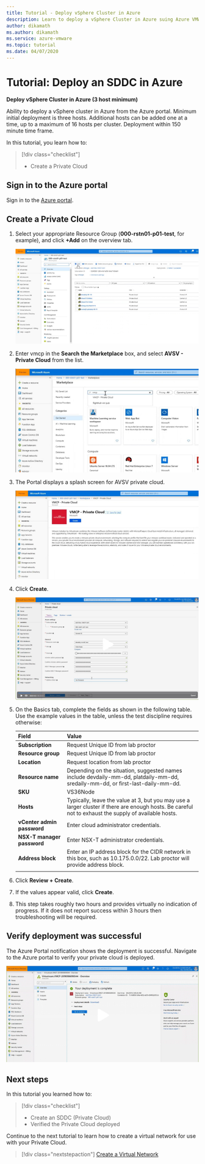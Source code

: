 ```yaml
---
title: Tutorial - Deploy vSphere Cluster in Azure
description: Learn to deploy a vSphere Cluster in Azure suing Azure VMWare Solution
author: dikamath
ms.author: dikamath
ms.service: azure-vmware
ms.topic: tutorial
ms.date: 04/07/2020
---
```


# Tutorial: Deploy an SDDC in Azure


**Deploy vSphere Cluster in Azure (3 host minimum)**

Ability to deploy a vSphere cluster in Azure from the Azure portal.
Minimum initial deployment is three hosts. Additional hosts can be added
one at a time, up to a maximum of 16 hosts per cluster. Deployment
within 150 minute time frame.

In this tutorial, you learn how to:

> [!div class="checklist"]
> * Create a Private Cloud

## Sign in to the Azure portal

Sign in to the [Azure portal](https://rc.portal.azure.com).

## Create a Private Cloud

1. Select your appropriate Resource Group
(**000-rstn01-p01-test**, for example), and click **+Add** on the
overview tab.

   ![](./media/tutorial-create-private-cloud/image6.jpg)

   
1. Enter vmcp in the **Search the Marketplace**
box, and select **AVSV - Private Cloud** from the list.

   ![](./media/tutorial-create-private-cloud/image7.jpg)

1. The Portal displays a splash screen for AVSV
private cloud.

   ![](./media/tutorial-create-private-cloud/image8.jpg)

1. Click **Create**.

   ![](./media/tutorial-create-private-cloud/image9.jpg)

1. On the Basics tab, complete the fields as shown in the following
table. Use the example values in the table, unless the test discipline
requires otherwise:

   | Field                      | Value                                                                                                                                                 |
   | -------------------------- | ----------------------------------------------------------------------------------------------------------------------------------------------------- |
   | **Subscription**           | Request Unique ID from lab proctor                                                                                                                    |
   | **Resource group**         | Request Unique ID from lab proctor                                                                                                                    |
   | **Location**               | Request location from lab proctor                                                                                                                     |
   | **Resource name**          | Depending on the situation, suggested names include devdaily-mm-dd, platdaily-mm-dd, sredaily-mm-dd, or first-last-daily-mm-dd.                       |
   | **SKU**                    | VS36Node                                                                                                                                              |
   | **Hosts**                  | Typically, leave the value at 3, but you may use a larger cluster if there are enough hosts. Be careful not to exhaust the supply of available hosts. |
   | **vCenter admin password** | Enter cloud administrator credentials.                                                                                                                |
   | **NSX-T manager password** | Enter NSX-T administrator credentials.                                                                                                                |
   | **Address block**          | Enter an IP address block for the CIDR network in this box, such as 10.175.0.0/22. Lab proctor will provide address block.                            |
   |                            |                                                                                                                                                       |

1. Click **Review + Create**.

1. If the values appear valid, click **Create**.

1. This step takes roughly two hours and provides virtually no
indication of progress. If it does not report success within 3 hours
then troubleshooting will be required.

## Verify deployment was successful

The Azure Portal notification shows the
deployment is successful. Navigate to the Azure portal to verify your private cloud is deployed.

![](./media/tutorial-create-private-cloud/image10.jpg)

## Next steps

In this tutorial you learned how to:

> [!div class="checklist"]
> * Create an SDDC (Private Cloud)
> * Verified the Private Cloud deployed

Continue to the next tutorial to learn how to create a virtual network for use with your Private Cloud.

> [!div class="nextstepaction"]
> [Create a Virtual Network](configure-networking.md)